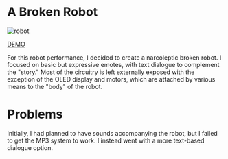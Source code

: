 # A Broken Robot

![robot](https://imgur.com/a/UBzSccq)

[DEMO](https://streamable.com/qa1is3)

For this robot performance, I decided to create a narcoleptic broken robot. I focused on basic but expressive emotes, with text dialogue to complement the "story." Most of the circuitry is left externally exposed with the exception of the OLED display and motors, which are attached by various means to the "body" of the robot.

# Problems

Initially, I had planned to have sounds accompanying the robot, but I failed to get the MP3 system to work. I instead went with a more text-based dialogue option.
